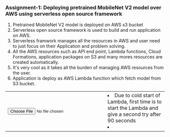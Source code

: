 ### Assignment-1: Deploying pretrained MobileNet V2 model over AWS using serverless open source framework
<ol>
<li>Pretrained MobileNet V2 model is deployed on AWS s3 bucket</li>
<li>Serverless open source framework is used to build and run application on AWS.</li>
<li>Serverless framwork manages all the resources in AWS and user need to just focus on their Application and problem solving.</li>
<li>All the AWS resources such as API end point, Lambda functions, Cloud Formations, application packages on S3 and many mores resources are created automatically.</li>
<li>It's very cool as it takes all the burden of managing AWS resources from the user.</li>
<li>Application is deploy as AWS Lambda function which fetch model from S3 bucket.</li>
</ol>
<table>
     <tr>
        <td>
          <input type="file" id="imageUpload">
          <img id="output" width="300" />
        </td>
  <td>
       <li>Due to cold start of Lambda, first time is to start the Lambda and give a second try after 90 seconds</li>
        <li id="mobilenet_imagenet"></li>
    </td>
</tr>
</table>
<script>
  document.getElementById('imageUpload').onchange = function (evt) {
alert("Image");
var image = document.getElementById('output');
  const files = event.target.files

  const formData = new FormData ();
  formData.append ("data", files[0]);
  console.log (formData);
 
  document.getElementById("mobilenet_imagenet").innerHTML = "Fetching results....."
  fetch("https://tda3oz8ho9.execute-api.ap-south-1.amazonaws.com/dev/mobilenetV2-classify", {
    method: "POST",
    body: formData,
  })
.then(response => response.json())
.then(json => {
 console.log (json);
      if (json.error) {
        document.getElementById("mobilenet_imagenet").innerHTML = json.error;
      } else {
      document.getElementById("mobilenet_imagenet").innerHTML = json.predicted</p>;
      }  
   });

};
</script>
